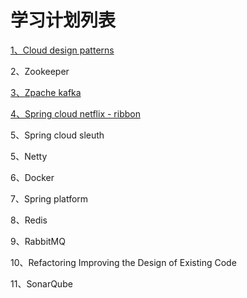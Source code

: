 # 学习计划列表

[1、Cloud design patterns](/cloud-design-patterns.md)

2、Zookeeper

[3、Zpache kafka](/apache-kafka.md)

[4、Spring cloud netflix - ribbon](/spring-cloud-netflix---ribbon.md)

5、Spring cloud sleuth

5、Netty

6、Docker

7、Spring platform

8、Redis

9、RabbitMQ

10、Refactoring Improving the Design of Existing Code

11、SonarQube

